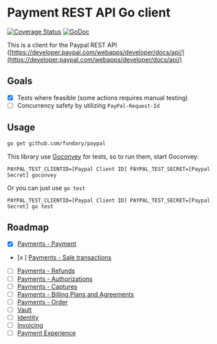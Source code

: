 # Payment REST API Go client

[![Coverage Status](https://coveralls.io/repos/fundary/paypal/badge.png)](https://coveralls.io/r/fundary/paypal) [![GoDoc](https://godoc.org/github.com/fundary/paypal?status.svg)](https://godoc.org/github.com/fundary/paypal)

This is a client for the Paypal REST API ([https://developer.paypal.com/webapps/developer/docs/api/](https://developer.paypal.com/webapps/developer/docs/api/)

## Goals

- [x] Tests where feasible (some actions requires manual testing)
- [ ] Concurrency safety by utilizing `PayPal-Request-Id`

## Usage

```bash
go get github.com/fundary/paypal
```

This library use [Goconvey](http://goconvey.co/) for tests, so to run them, start Goconvey:

```
PAYPAL_TEST_CLIENTID=[Paypal Client ID] PAYPAL_TEST_SECRET=[Paypal Secret] goconvey
```

Or you can just use `go test`

```
PAYPAL_TEST_CLIENTID=[Paypal Client ID] PAYPAL_TEST_SECRET=[Paypal Secret] go test
```

## Roadmap

- [x] [Payments - Payment](https://developer.paypal.com/webapps/developer/docs/api/#payments)
- [x ] [Payments - Sale transactions](https://developer.paypal.com/webapps/developer/docs/api/#sale-transactions)
- [ ] [Payments - Refunds](https://developer.paypal.com/webapps/developer/docs/api/#refunds)
- [ ] [Payments - Authorizations](https://developer.paypal.com/webapps/developer/docs/api/#authorizations)
- [ ] [Payments - Captures](https://developer.paypal.com/webapps/developer/docs/api/#billing-plans-and-agreements)
- [ ] [Payments - Billing Plans and Agreements](https://developer.paypal.com/webapps/developer/docs/api/#billing-plans-and-agreements)
- [ ] [Payments - Order](https://developer.paypal.com/webapps/developer/docs/api/#orders)
- [ ] [Vault](https://developer.paypal.com/webapps/developer/docs/api/#vault)
- [ ] [Identity](https://developer.paypal.com/webapps/developer/docs/api/#identity)
- [ ] [Invoicing](https://developer.paypal.com/webapps/developer/docs/api/#invoicing)
- [ ] [Payment Experience](https://developer.paypal.com/webapps/developer/docs/api/#payment-experience)
